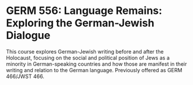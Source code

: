 # GERM 556: Language Remains: Exploring the German-Jewish Dialogue

This course explores German-Jewish writing before and after the Holocaust, focusing on the social and political position of Jews as a minority in German-speaking countries and how those are manifest in their writing and relation to the German language. Previously offered as GERM 466/JWST 466.